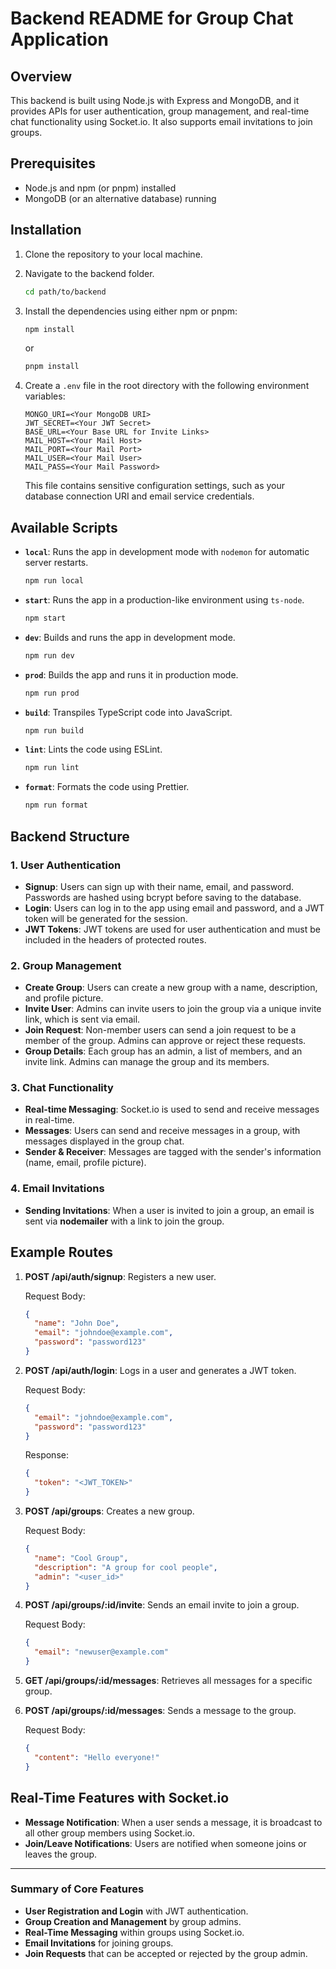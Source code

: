 
# Backend README for Group Chat Application

## Overview

This backend is built using Node.js with Express and MongoDB, and it provides APIs for user authentication, group management, and real-time chat functionality using Socket.io. It also supports email invitations to join groups.

## Prerequisites

- Node.js and npm (or pnpm) installed
- MongoDB (or an alternative database) running

## Installation

1. Clone the repository to your local machine.
2. Navigate to the backend folder.

    ```bash
    cd path/to/backend
    ```

3. Install the dependencies using either npm or pnpm:

    ```bash
    npm install
    ```

    or

    ```bash
    pnpm install
    ```

4. Create a `.env` file in the root directory with the following environment variables:

    ```
    MONGO_URI=<Your MongoDB URI>
    JWT_SECRET=<Your JWT Secret>
    BASE_URL=<Your Base URL for Invite Links>
    MAIL_HOST=<Your Mail Host>
    MAIL_PORT=<Your Mail Port>
    MAIL_USER=<Your Mail User>
    MAIL_PASS=<Your Mail Password>
    ```

    This file contains sensitive configuration settings, such as your database connection URI and email service credentials.

## Available Scripts

- **`local`**: Runs the app in development mode with `nodemon` for automatic server restarts.
  
    ```bash
    npm run local
    ```

- **`start`**: Runs the app in a production-like environment using `ts-node`.

    ```bash
    npm start
    ```

- **`dev`**: Builds and runs the app in development mode.
  
    ```bash
    npm run dev
    ```

- **`prod`**: Builds the app and runs it in production mode.
  
    ```bash
    npm run prod
    ```

- **`build`**: Transpiles TypeScript code into JavaScript.

    ```bash
    npm run build
    ```

- **`lint`**: Lints the code using ESLint.

    ```bash
    npm run lint
    ```

- **`format`**: Formats the code using Prettier.

    ```bash
    npm run format
    ```

## Backend Structure

### 1. **User Authentication**
   - **Signup**: Users can sign up with their name, email, and password. Passwords are hashed using bcrypt before saving to the database.
   - **Login**: Users can log in to the app using email and password, and a JWT token will be generated for the session.
   - **JWT Tokens**: JWT tokens are used for user authentication and must be included in the headers of protected routes.

### 2. **Group Management**
   - **Create Group**: Users can create a new group with a name, description, and profile picture.
   - **Invite User**: Admins can invite users to join the group via a unique invite link, which is sent via email.
   - **Join Request**: Non-member users can send a join request to be a member of the group. Admins can approve or reject these requests.
   - **Group Details**: Each group has an admin, a list of members, and an invite link. Admins can manage the group and its members.

### 3. **Chat Functionality**
   - **Real-time Messaging**: Socket.io is used to send and receive messages in real-time.
   - **Messages**: Users can send and receive messages in a group, with messages displayed in the group chat.
   - **Sender & Receiver**: Messages are tagged with the sender's information (name, email, profile picture).

### 4. **Email Invitations**
   - **Sending Invitations**: When a user is invited to join a group, an email is sent via **nodemailer** with a link to join the group.

## Example Routes

1. **POST /api/auth/signup**: Registers a new user.
   
    Request Body:
    ```json
    {
      "name": "John Doe",
      "email": "johndoe@example.com",
      "password": "password123"
    }
    ```

2. **POST /api/auth/login**: Logs in a user and generates a JWT token.

    Request Body:
    ```json
    {
      "email": "johndoe@example.com",
      "password": "password123"
    }
    ```

    Response:
    ```json
    {
      "token": "<JWT_TOKEN>"
    }
    ```

3. **POST /api/groups**: Creates a new group.
   
    Request Body:
    ```json
    {
      "name": "Cool Group",
      "description": "A group for cool people",
      "admin": "<user_id>"
    }
    ```

4. **POST /api/groups/:id/invite**: Sends an email invite to join a group.
   
    Request Body:
    ```json
    {
      "email": "newuser@example.com"
    }
    ```

5. **GET /api/groups/:id/messages**: Retrieves all messages for a specific group.

6. **POST /api/groups/:id/messages**: Sends a message to the group.

    Request Body:
    ```json
    {
      "content": "Hello everyone!"
    }
    ```

## Real-Time Features with Socket.io

- **Message Notification**: When a user sends a message, it is broadcast to all other group members using Socket.io.
- **Join/Leave Notifications**: Users are notified when someone joins or leaves the group.

---

### Summary of Core Features

- **User Registration and Login** with JWT authentication.
- **Group Creation and Management** by group admins.
- **Real-Time Messaging** within groups using Socket.io.
- **Email Invitations** for joining groups.
- **Join Requests** that can be accepted or rejected by the group admin.
